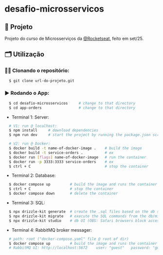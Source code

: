 # desafio-microsservicos

## 🚀 Projeto
Projeto do curso de Microsserviços da [@Rocketseat](https://app.rocketseat.com.br/), feito em set/25.

## 🗂️ Utilização

### 🐑🐑 Clonando o repositório:

```bash
  $ git clone url-do-projeto.git
```

### ▶️ Rodando o App:

```bash
  $ cd desafio-microsservicos     # change to that directory
  $ cd app-orders                 # change to that directory
```

- Terminal 1: Server:
```bash
  # V1: run @ localhost:
  $ npm install     # download dependencies
  $ npm run dev     # start the project by running the package.json script

  # V2: run @ Docker:
  $ docker build -t name-of-docker-image .    # build the image
  $ docker build -t service-orders .          # ex
  $ docker run [flags] name-of-docker-image   # run the container
  $ docker run -p 3333:3333 service-orders    # ex
  $ ctrl + C                                  # stop the container
```

- Terminal 2: Database:
```bash
  $ docker compose up         # build the image and runs the container
  $ ctrl + C                  # stop the container
  $ docker compose down       # delete the container
```

- Terminal 3: SQL:
```bash
  $ npx drizzle-kit generate  # create the .sql files based on the db schema
  $ npx drizzle-kit migrate   # execute the SQL commands from the db/migrations files
  $ npx drizzle-kit studio    # db UI (OBS: Safari browsers block access to localhost by default)
```

- Terminal 4: RabbitMQ broker messager:
```bash
  # path: root ("docker-compose.yaml" file @ root of dir)
  $ docker compose up         # build the image and runs the container
  # RabbitMQ UI: http://localhost:5672    user: "guest"   password: "guest"
```
